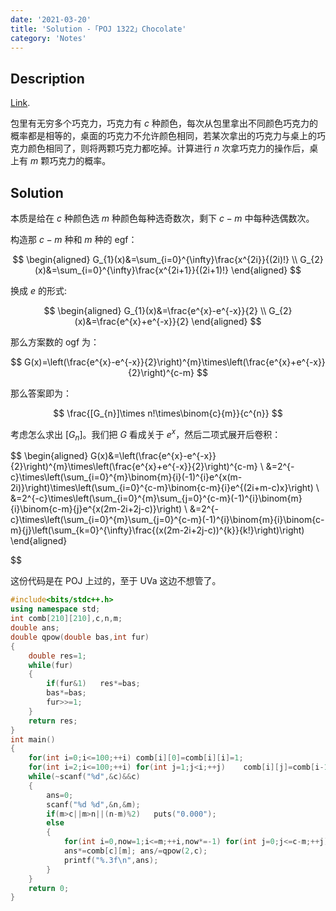```yaml
---
date: '2021-03-20'
title: 'Solution -「POJ 1322」Chocolate'
category: 'Notes'
---
```


## Description

[Link](http://poj.org/problem?id=1322).

包里有无穷多个巧克力，巧克力有 $c$ 种颜色，每次从包里拿出不同颜色巧克力的概率都是相等的，桌面的巧克力不允许颜色相同，若某次拿出的巧克力与桌上的巧克力颜色相同了，则将两颗巧克力都吃掉。计算进行 $n$ 次拿巧克力的操作后，桌上有 $m$ 颗巧克力的概率。

## Solution

本质是给在 $c$ 种颜色选 $m$ 种颜色每种选奇数次，剩下 $c-m$ 中每种选偶数次。

构造那 $c-m$ 种和 $m$ 种的 egf：

$$
\begin{aligned}
G_{1}(x)&=\sum_{i=0}^{\infty}\frac{x^{2i}}{(2i)!} \\
G_{2}(x)&=\sum_{i=0}^{\infty}\frac{x^{2i+1}}{(2i+1)!}
\end{aligned}
$$

换成 $e$ 的形式:

$$
\begin{aligned}
G_{1}(x)&=\frac{e^{x}-e^{-x}}{2} \\
G_{2}(x)&=\frac{e^{x}+e^{-x}}{2}
\end{aligned}
$$

那么方案数的 ogf 为：

$$
G(x)=\left(\frac{e^{x}-e^{-x}}{2}\right)^{m}\times\left(\frac{e^{x}+e^{-x}}{2}\right)^{c-m}
$$

那么答案即为：

$$
\frac{[G_{n}]\times n!\times\binom{c}{m}}{c^{n}}
$$

考虑怎么求出 $[G_{n}]$。我们把 $G$ 看成关于 $e^{x}$，然后二项式展开后卷积：

$$
\begin{aligned}
G(x)&=\left(\frac{e^{x}-e^{-x}}{2}\right)^{m}\times\left(\frac{e^{x}+e^{-x}}{2}\right)^{c-m} \\
&=2^{-c}\times\left(\sum_{i=0}^{m}\binom{m}{i}(-1)^{i}e^{x(m-2i)}\right)\times\left(\sum_{i=0}^{c-m}\binom{c-m}{i}e^{(2i+m-c)x}\right) \\
&=2^{-c}\times\left(\sum_{i=0}^{m}\sum_{j=0}^{c-m}(-1)^{i}\binom{m}{i}\binom{c-m}{j}e^{x(2m-2i+2j-c)}\right) \\
&=2^{-c}\times\left(\sum_{i=0}^{m}\sum_{j=0}^{c-m}(-1)^{i}\binom{m}{i}\binom{c-m}{j}\left(\sum_{k=0}^{\infty}\frac{(x(2m-2i+2j-c))^{k}}{k!}\right)\right)
\end{aligned}

$$

这份代码是在 POJ 上过的，至于 UVa 这边不想管了。

```cpp
#include<bits/stdc++.h>
using namespace std;
int comb[210][210],c,n,m;
double ans;
double qpow(double bas,int fur)
{
	double res=1;
	while(fur)
	{
		if(fur&1)	res*=bas;
		bas*=bas;
		fur>>=1;
	}
	return res;
}
int main()
{
	for(int i=0;i<=100;++i)	comb[i][0]=comb[i][i]=1;
	for(int i=2;i<=100;++i)	for(int j=1;j<i;++j)	comb[i][j]=comb[i-1][j]+comb[i-1][j-1];
	while(~scanf("%d",&c)&&c)
	{
		ans=0;
		scanf("%d %d",&n,&m);
		if(m>c||m>n||(n-m)%2)	puts("0.000");
		else
		{
			for(int i=0,now=1;i<=m;++i,now*=-1)	for(int j=0;j<=c-m;++j)	ans+=now*comb[m][i]*comb[c-m][j]*qpow(double(2*m-2*i+2*j-c)/c,n);
			ans*=comb[c][m]; ans/=qpow(2,c);
			printf("%.3f\n",ans);
		}
	}
	return 0;
}
```